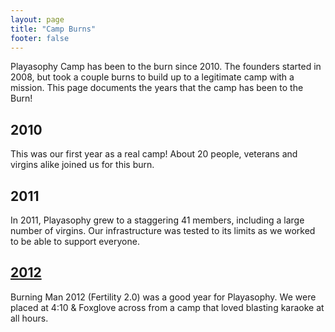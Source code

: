 ```yaml
---
layout: page
title: "Camp Burns"
footer: false
---
```

Playasophy Camp has been to the burn since 2010.
The founders started in 2008, but took a couple burns to build up to a legitimate camp with a mission.
This page documents the years that the camp has been to the Burn!

## 2010
This was our first year as a real camp!
About 20 people, veterans and virgins alike joined us for this burn.

## 2011
In 2011, Playasophy grew to a staggering 41 members, including a large number of virgins.
Our infrastructure was tested to its limits as we worked to be able to support everyone.

## [2012](camp/2012)
Burning Man 2012 (Fertility 2.0) was a good year for Playasophy.
We were placed at 4:10 & Foxglove across from a camp that loved blasting karaoke at all hours.
